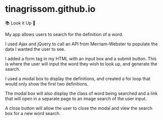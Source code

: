 # tinagrissom.github.io

📚 Look it Up 📖

My app allows users to search for the definition of a word.

I used Ajax and jQuery to call an API from Merriam-Webster to populate the data I wanted the user to see.

I added a form tag in my HTML with an input box and a submit button. This is where the user will input the word they wish to look up, and generate the search.

I used a modal box to display the definitions, and created a for loop that would only show the first two definitions.

The modal box will also display the class of word being searched and a link that will open in a separate page to an image search of the user input.

A close button will allow the user to close the modal and view the search box for a new word search.
